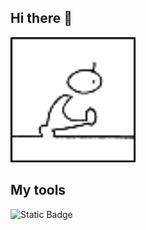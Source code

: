 ## Hi there 👋

<img src="https://github.com/NRafalyuk/NRafalyuk/blob/main/human_get.gif" alt="The Unlimited" width="200">

## My tools
![Static Badge](https://img.shields.io/badge/py-python-blue?logo=pythonanywhere)
